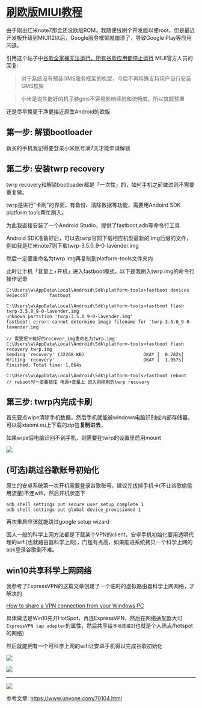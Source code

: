 # [刷欧版MIUI教程](/2021/02/miui_eu.md)

由于刚出红米note7那会还没欧版ROM，我随便线刷个开发版以便root，但是最近开发板升级到MIUI12以后，Google服务框架就崩溃了，导致Google Play等应用闪退。

引用这个帖子中[谷歌全家桶无法运行，所有谷歌应用都停止运行](https://www.xiaomi.cn/post/24475920)
MIUI官方人员的回复:

> 对于系统没有预装GMS服务框架的机型，今后不再特殊支持用户自行安装GMS框架

> 小米是说性能好的机子装gms不容易影响续航和流畅度，所以旗舰预置

还是尽早换更干净更接近原生Android的欧版

## 第一步: 解锁bootloader

新买的手机我记得要登录小米账号满7天才能申请解锁

## 第二步: 安装twrp recovery

twrp recovery和解锁bootloader都是「一次性」的，如何手机之前做过则不需要重复做。

twrp是进行"卡刷"的界面，有备份、清除数据等功能，需要用Andoird SDK platform tools帮忙刷入。

为此我直接安装了一个Android Studio，提供了fastboot,adb等命令行工具

Android SDK准备好后，可以去twrp官网下载相应机型最新的.img后缀的文件，例如我是红米note7则下载twrp-3.5.0_9-0-lavender.img

然后一定要重命名为twrp.img再复制到platform-tools文件夹内

此时让手机「音量上+开机」进入fastboot模式，以下是我刷入twrp.img的命令行操作记录

```
C:\Users\w\AppData\Local\Android\Sdk\platform-tools>fastboot devices
9e1ecc67        fastboot

C:\Users\w\AppData\Local\Android\Sdk\platform-tools>fastboot flash twrp-3.5.0_9-0-lavender.img
unknown partition 'twrp-3.5.0_9-0-lavender.img'
fastboot: error: cannot determine image filename for 'twrp-3.5.0_9-0-lavender.img'

// 需要把下载好的recover_img重命名为twrp.img
C:\Users\w\AppData\Local\Android\Sdk\platform-tools>fastboot flash recovery twrp.img
Sending 'recovery' (32268 KB)                      OKAY [  0.782s]
Writing 'recovery'                                 OKAY [  1.057s]
Finished. Total time: 1.864s

C:\Users\w\AppData\Local\Android\Sdk\platform-tools>fastboot reboot
// reboot时一定要按住 电源+音量上 进入刚刚刷的twrp recovery
```

## 第三步: twrp内完成卡刷

首先要点wipe清除手机数据，然后手机就能被windows电脑识别成内部存储器，可以将xiaomi.eu上下载的zip包**复制进去**，

如果wipe后电脑识别不到手机，则需要在twrp的设置里启用mount

![](twrp_install_miui_eu.jpeg)

## (可选)跳过谷歌账号初始化

原生的安卓系统第一次开机需要登录谷歌账号，建议先拔掉手机卡(不让谷歌偷偷用流量)不连wifi，然后开机状态下

```
adb shell settings put secure user_setup_complete 1
adb shell settings put global device_provisioned 1
```

再次重启应该就能跳过google setup wizard

国人一般的科学上网方法都是下载某个VPN的client，安卓手机初始化要用透明代理的wifi(也就路由器科学上网)，门槛有点高，如果能进系统拷贝一个科学上网的apk登录谷歌倒不难。

## win10共享科学上网网络

我参考了ExpressVPN的这篇文章创建了一个临时的虚拟路由器科学上网网络，才解决的

[How to share a VPN connection from your Windows PC](https://www.expressvpn.com/support/vpn-setup/share-vpn-connection-windows/)

具体做法是Win10先开HotSpot，再连ExpressVPN，然后在网络适配器大可`ExpressVPN tap adapter`的属性，然后共享给`本地连接2`(也就是个人热点/hotspot的网络)

然后就能拥有一个可科学上网的wifi让安卓手机得以完成谷歌初始化

![](miui_eu_setup_google_login.jpeg)

![](miui_eu_setup_hey_google.jpeg)

---

![](xiaomi_eu_about.jpg)

参考文章: https://www.unvone.com/70104.html

